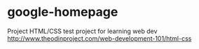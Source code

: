 # google-homepage
Project HTML/CSS
test project for learning web dev 
http://www.theodinproject.com/web-development-101/html-css
